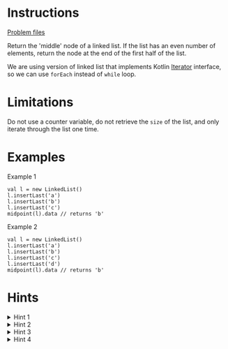 # Instructions
[Problem files](.)

Return the 'middle' node of a linked list. If the list has an even number of elements, return
the node at the end of the first half of the list.

We are using version of linked list that implements Kotlin
[Iterator](https://kotlinlang.org/api/latest/jvm/stdlib/kotlin.collections/-iterator/index.html) interface, so we can use `forEach` instead
of `while` loop.

# Limitations
Do not use a counter variable, do not retrieve the `size` of the list, and only iterate through the list one time.

# Examples
Example 1
```
val l = new LinkedList()
l.insertLast('a')
l.insertLast('b')
l.insertLast('c')
midpoint(l).data // returns 'b'
```

Example 2
```
val l = new LinkedList()
l.insertLast('a')
l.insertLast('b')
l.insertLast('c')
l.insertLast('d')
midpoint(l).data // returns 'b'
```

# Hints
<details>
  <summary>Hint 1</summary>
   We should use more then one variable to store values that are retrieved during iteration (two pointer solution)
</details>

<details>
  <summary>Hint 2</summary>
  Name of these variables should be `slow` and `fast`
</details>

<details>
  <summary>Hint 3</summary>
  Assign next node to `slow` variable in every iteration
</details>

<details>
  <summary>Hint 4</summary>
  Assign next node of next node to `fast` variable in every iteration
</details>
